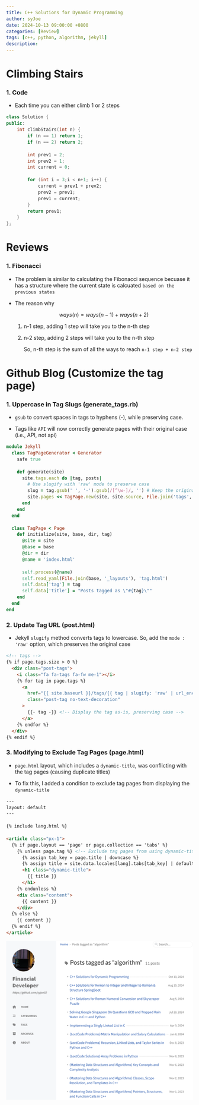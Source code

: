 ```yaml
---
title: C++ Solutions for Dynamic Programming
author: syJoe
date: 2024-10-13 09:00:00 +0800
categories: [Review]
tags: [c++, python, algorithm, jekyll]
description: 
---
```


# Climbing Stairs

### 1. Code

- Each time you can either climb 1 or 2 steps

```c++
class Solution {
public:
    int climbStairs(int n) {
        if (n == 1) return 1;
        if (n == 2) return 2;

        int prev1 = 2;
        int prev2 = 1;
        int current = 0;

        for (int i = 3;i < n+1; i++) {
            current = prev1 + prev2;
            prev2 = prev1;
            prev1 = current;
        }
        return prev1;
    }
};
```

# Reviews

### 1. **Fibonacci**

- The problem is similar to calculating the Fibonacci sequence becuase it has a structure where the current state is calcuated `based on the previous states`

- The reason why

    $$ways(n) = ways(n-1) + ways(n+2)$$
    
    1. n-1 step, adding 1 step will take you to the n-th step

    2. n-2 step, adding 2 steps will take you to the n-th step

        So, n-th step is the sum of all the ways to reach `n-1 step + n-2 step`

# Github Blog (Customize the tag page)

### 1. **Uppercase in Tag Slugs (generate_tags.rb)** 

- `gsub` to convert spaces in tags to hyphens (-), while preserving case.

- Tags like `API` will now correctly generate pages with their original case (i.e., API, not api)

```rb
module Jekyll
  class TagPageGenerator < Generator
    safe true

    def generate(site)
      site.tags.each do |tag, posts|
        # Use slugify with 'raw' mode to preserve case
        slug = tag.gsub(' ', '-').gsub(/[^\w-]/, '') # Keep the original case in the slug
        site.pages << TagPage.new(site, site.source, File.join('tags', slug), tag)
      end
    end
  end

  class TagPage < Page
    def initialize(site, base, dir, tag)
      @site = site
      @base = base
      @dir = dir
      @name = 'index.html'

      self.process(@name)
      self.read_yaml(File.join(base, '_layouts'), 'tag.html')
      self.data['tag'] = tag
      self.data['title'] = "Posts tagged as \"#{tag}\""
    end
  end
end
```

### 2. **Update Tag URL (post.html)**

- Jekyll `slugify` method converts tags to lowercase. So, add the `mode : 'raw'` option, which preserves the original case

```html
<!-- tags -->
{% if page.tags.size > 0 %}
  <div class="post-tags">
    <i class="fa fa-tags fa-fw me-1"></i>
    {% for tag in page.tags %}
      <a
        href="{{ site.baseurl }}/tags/{{ tag | slugify: 'raw' | url_encode }}/"
        class="post-tag no-text-decoration"
      >
        {{- tag -}} <!-- Display the tag as-is, preserving case -->
      </a>
    {% endfor %}
  </div>
{% endif %}

```

### 3. **Modifying to Exclude Tag Pages (page.html)**

- `page.html` layout, which includes a `dynamic-title`, was conflicting with the tag pages (causing duplicate titles)

- To fix this, I added a condition to exclude tag pages from displaying the `dynamic-title`

```html
---
layout: default
---

{% include lang.html %}

<article class="px-1">
  {% if page.layout == 'page' or page.collection == 'tabs' %}
    {% unless page.tag %} <!-- Exclude tag pages from using dynamic-title -->
      {% assign tab_key = page.title | downcase %}
      {% assign title = site.data.locales[lang].tabs[tab_key] | default: page.title %}
      <h1 class="dynamic-title">
        {{ title }}
      </h1>
    {% endunless %}
    <div class="content">
      {{ content }}
    </div>
  {% else %}
    {{ content }}
  {% endif %}
</article>
```

![Alt text](../assets/img/blog/post_tag%20page.png)